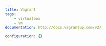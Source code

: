 ```yaml
---
title: Vagrant
tags:
    - virtualbox
    - vm
documentation: http://docs.vagrantup.com/v2/

configuration: {}
---
```

